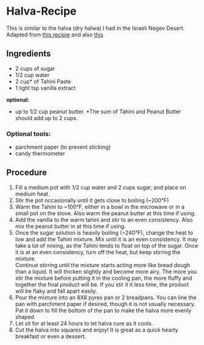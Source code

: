 # Halva-Recipe
This is similar to the halva (dry halwa) I had in the Israeli Negev Desert.  
Adapted from [this recipie](https://youtu.be/64_ckmBf01M) and also [this](https://youtu.be/sfAaV5EGfYY)

## Ingredients  
- 2 cups of sugar
- 1/2 cup water
- 2 cup* of Tahini Paste
- 1 light tsp vanilla extract  

__optional:__  
- up to 1/2 cup peanut butter. *The sum of Tahini and Peanut Butter should add up to 2 cups. 

### Optional tools:  
- parchment paper (to prevent sticking)
- candy thermometer

## Procedure
1. Fill a medium pot with 1/2 cup water and 2 cups sugar, and place on medium heat. 
2. Stir the pot occasionally until it gets close to boiling (~200°F)
3. Warm the Tahini to ~100°F, either in a bowl in the microwave or in a small pot on the stove. Also warm the peanut butter at this time if using.  
4. Add the vanilla to the warm tahini and stir to an even consistency. Also mix the peanut butter in at this time if using. 
5. Once the sugar solution is heavily boiling (~240°F), change the heat to low and add the Tahini mixture. Mix until it is an even consistency. It may take a lot of mixing, as the Tahini tends to float on top of the sugar. Once it is at an even consistency, turn off the heat, but keep stirring the mixture.  
Continue stirring until the mixture starts acting more like bread dough than a liquid. It will thicken slightly and become more airy. The more you stir the mixture before putting it in the cooling pan, the more fluffy and together the final product will be. If you stir it it less time, the product will be flaky and fall apart easily.  
6. Pour the mixture into an 8X8 pyrex pan or 2 breadpans. You can line the pan with parchment paper if desired, though it is not usually necessary. Pat it down to fill the bottom of the pan to make the halva more evenly shaped. 
7. Let sit for at least 24 hours to let halva cure as it cools.  
8. Cut the halva into squares and enjoy! It is great as a quick hearty breakfast or even a dessert.  

